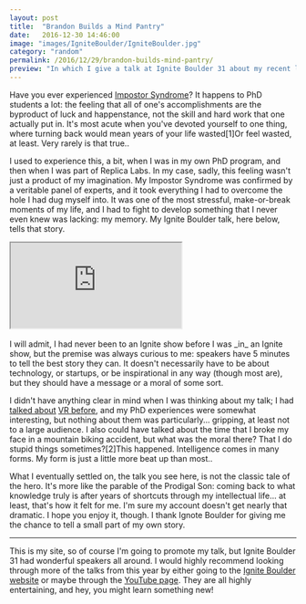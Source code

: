 ```yaml
---
layout: post
title:  "Brandon Builds a Mind Pantry"
date:   2016-12-30 14:46:00
image: "images/IgniteBoulder/IgniteBoulder.jpg"
category: "random"
permalink: /2016/12/29/brandon-builds-mind-pantry/
preview: "In which I give a talk at Ignite Boulder 31 about my recent life crisis... that I had only myself to blame for."
---
```


Have you ever experienced [Impostor Syndrome](https://en.wikipedia.org/wiki/Impostor_syndrome)? It happens to PhD students a lot: the feeling that all of one's accomplishments are the byproduct of luck and happenstance, not the skill and hard work that one actually put in. It's most acute when you've devoted yourself to one thing, where turning back would mean years of your life wasted<span class="ref"><span class="refnum">[1]</span><span class="refbody">Or feel wasted, at least. Very rarely is that true.</span></span>. 

I used to experience this, a bit, when I was in my own PhD program, and then when I was part of Replica Labs. In my case, sadly, this feeling wasn't just a product of my imagination. My Impostor Syndrome was confirmed by a veritable panel of experts, and it took everything I had to overcome the hole I had dug myself into. It was one of the most stressful, make-or-break moments of my life, and I had to fight to develop something that I never even knew was lacking: my memory. My Ignite Boulder talk, here below, tells that story.

<div class="embed-responsive embed-responsive-16by9" >
<iframe class="embed-responsive-item"  src="https://www.youtube.com/embed/a2S6nqfKWQQ"></iframe>
</div>

<br>
I will admit, I had never been to an Ignite show before I was _in_ an Ignite show, but the premise was always curious to me: speakers have 5 minutes to tell the best story they can. It doesn't necessarily have to be about technology, or startups, or be inspirational in any way (though most are), but they should have a message or a moral of some sort.

I didn't have anything clear in mind when I was thinking about my talk; I had [talked about](http://bminortx.github.io/empathy-through-vr) [VR before](http://bminortx.github.io/horsepocalypse), and my PhD experiences were somewhat interesting, but nothing about them was particularly... gripping, at least not to a large audience. I also could have talked about the time that I broke my face in a mountain biking accident, but what was the moral there? That I do stupid things sometimes?<span class="ref"><span class="refnum">[2]</span><span class="refbody">This happened. Intelligence comes in many forms. My form is just a little more beat up than most.</span></span>.

What I eventually settled on, the talk you see here, is not the classic tale of the hero. It's more like the parable of the Prodigal Son: coming back to what knowledge truly is after years of shortcuts through my intellectual life... at least, that's how it felt for me. I'm sure my account doesn't get nearly that dramatic. I hope you enjoy it, though. I thank Ignote Boulder for giving me the chance to tell a small part of my own story.

- - - - - 

This is my site, so of course I'm going to promote my talk, but Ignite Boulder 31 had wonderful speakers all around. I would highly recommend looking through more of the talks from this year by either going to the [Ignite Boulder website](http://igniteboulder.com/) or maybe through the [YouTube page](https://www.youtube.com/channel/UCb3r8w2uN6byUYz19xMzyrw). They are all highly entertaining, and hey, you might learn something new!

